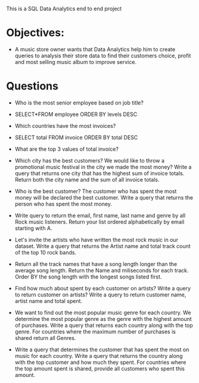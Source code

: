This is a SQL Data Analytics end to end project

# Objectives:
- A music store owner wants that Data Analytics help him to create queries to analysis their store data to find their customers choice, profit and most selling music album to improve service.

# Questions
- Who is the most senior employee based on job title?
- SELECT*FROM employee
ORDER BY levels DESC

- Which countries have the most invoices?
- SELECT total
FROM invoice
ORDER BY total DESC

- What are the top 3 values of total invoice?
- Which city has the best customers? We would like to throw a promotional music festival in the city we made the most money? Write a query that returns one city that has the highest sum of invoice totals. Return both the city name and the sum of all invoice totals.
- Who is the best customer? The customer who has spent the most money will be declared the best customer. Write a query that returns the person who has spent the most money.
- Write query to return the email, first name, last name and genre by all Rock music listeners. Return your list ordered alphabetically by email starting with A.
- Let's invite the artists who have written the most rock music in our dataset. Write a query that returns the Artist name and total track count of the top 10 rock bands.
- Return all the track names that have a song length longer than the average song length. Return the Name and miliseconds for each track. Order BY the song length with the longest songs listed first.
- Find how much about spent by each customer on artists? Write a query to return customer on artists? Write a query to return customer name, artist name and total spent.
- We want to find out the most popular music genre for each country. We determine the most popular genre as the genre with the highest amount of purchases. Write a query that returns each country along with the top genre. For countries where the maximum number of purchases is shared return all Genres.
- Write a query that determines the customer that has spent the most on music for each country. Write a query that returns the country along with the top customer and how much they spent. For countries where the top amount spent is shared, provide all customers who spent this amount.


